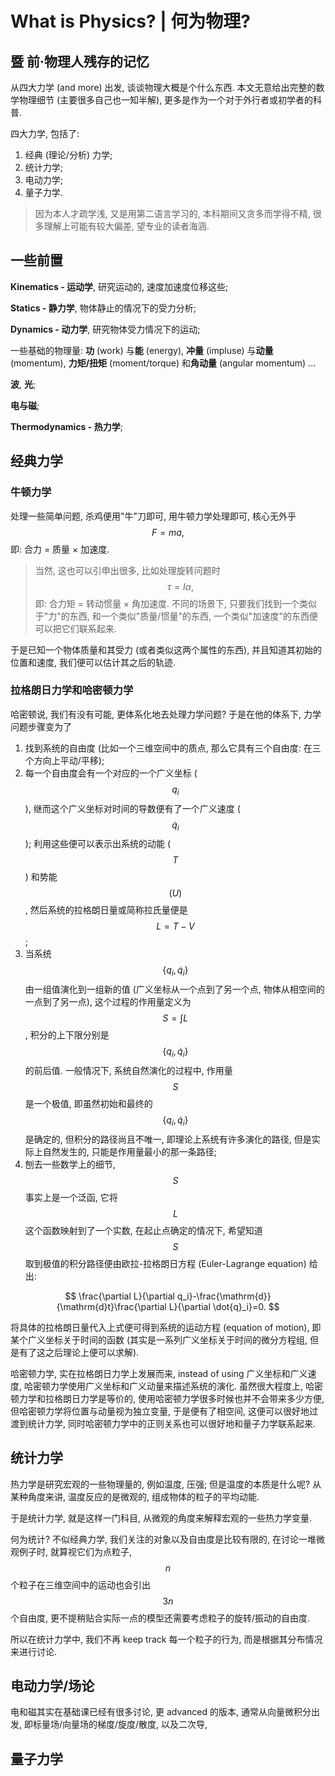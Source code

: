# What is Physics? | 何为物理?

## 暨 前·物理人残存的记忆

从四大力学 (and more) 出发, 谈谈物理大概是个什么东西. 本文无意给出完整的数学物理细节 (主要很多自己也一知半解), 更多是作为一个对于外行者或初学者的科普.

四大力学, 包括了:

1. 经典 (理论/分析) 力学;
2. 统计力学;
3. 电动力学;
4. 量子力学.

> 因为本人才疏学浅, 又是用第二语言学习的, 本科期间又贪多而学得不精, 很多理解上可能有较大偏差, 望专业的读者海涵.

## 一些前置

**Kinematics - 运动学**, 研究运动的, 速度加速度位移这些;

**Statics - 静力学**, 物体静止的情况下的受力分析;

**Dynamics - 动力学**, 研究物体受力情况下的运动;

一些基础的物理量: **功** (work) 与**能** (energy), **冲量** (impluse) 与**动量** (momentum), **力矩/扭矩** (moment/torque) 和**角动量** (angular momentum) ...

**波**, **光**;

**电与磁**;

**Thermodynamics - 热力学**;

## 经典力学

### 牛顿力学

处理一些简单问题, 杀鸡便用"牛"刀即可, 用牛顿力学处理即可, 核心无外乎
$$
F=ma,
$$
即: 合力 = 质量 × 加速度.

> 当然, 这也可以引申出很多, 比如处理旋转问题时
> $$
> \tau=I\alpha,
> $$
> 即: 合力矩 = 转动惯量 × 角加速度. 不同的场景下, 只要我们找到一个类似于"力"的东西, 和一个类似"质量/惯量"的东西, 一个类似"加速度"的东西便可以把它们联系起来.

于是已知一个物体质量和其受力 (或者类似这两个属性的东西), 并且知道其初始的位置和速度, 我们便可以估计其之后的轨迹.

### 拉格朗日力学和哈密顿力学

哈密顿说, 我们有没有可能, 更体系化地去处理力学问题? 于是在他的体系下, 力学问题步骤变为了

1. 找到系统的自由度 (比如一个三维空间中的质点, 那么它具有三个自由度: 在三个方向上平动/平移);
2. 每一个自由度会有一个对应的一个广义坐标 ($$q_i$$), 继而这个广义坐标对时间的导数便有了一个广义速度 ($$\dot{q}_i$$); 利用这些便可以表示出系统的动能 ($$T$$) 和势能 $$(U)$$,  然后系统的拉格朗日量或简称拉氏量便是 $$L=T-V$$;
3. 当系统 $$\{q_i,\dot{q}_i\}$$ 由一组值演化到一组新的值 (广义坐标从一个点到了另一个点, 物体从相空间的一点到了另一点), 这个过程的作用量定义为 $$S=\int L$$, 积分的上下限分别是 $$\{q_i,\dot{q}_i\}$$ 的前后值. 一般情况下, 系统自然演化的过程中, 作用量 $$S$$ 是一个极值, 即虽然初始和最终的 $$\{q_i,\dot{q}_i\}$$ 是确定的, 但积分的路径尚且不唯一, 即理论上系统有许多演化的路径, 但是实际上自然发生的, 只能是作用量最小的那一条路径; 
4. 刨去一些数学上的细节,  $$S$$ 事实上是一个泛函, 它将 $$L$$ 这个函数映射到了一个实数, 在起止点确定的情况下, 希望知道 $$S$$ 取到极值的积分路径便由欧拉-拉格朗日方程 (Euler-Lagrange equation) 给出:

$$
\frac{\partial L}{\partial q_i}-\frac{\mathrm{d}}{\mathrm{d}t}\frac{\partial L}{\partial \dot{q}_i}=0.
$$

将具体的拉格朗日量代入上式便可得到系统的运动方程 (equation of motion), 即某个广义坐标关于时间的函数 (其实是一系列广义坐标关于时间的微分方程组, 但是有了这之后理论上便可以求解).

哈密顿力学, 实在拉格朗日力学上发展而来, instead of using 广义坐标和广义速度, 哈密顿力学使用广义坐标和广义动量来描述系统的演化. 虽然很大程度上, 哈密顿力学和拉格朗日力学是等价的, 使用哈密顿力学很多时候也并不会带来多少方便, 但哈密顿力学将位置与动量视为独立变量, 于是便有了相空间, 这便可以很好地过渡到统计力学, 同时哈密顿力学中的正则关系也可以很好地和量子力学联系起来.

> 

## 统计力学

热力学是研究宏观的一些物理量的, 例如温度, 压强; 但是温度的本质是什么呢? 从某种角度来讲, 温度反应的是微观的, 组成物体的粒子的平均动能.

于是统计力学, 就是这样一门科目, 从微观的角度来解释宏观的一些热力学变量.

何为统计? 不似经典力学, 我们关注的对象以及自由度是比较有限的, 在讨论一堆微观例子时, 就算视它们为点粒子, $$n$$ 个粒子在三维空间中的运动也会引出 $$3n$$ 个自由度, 更不提稍贴合实际一点的模型还需要考虑粒子的旋转/振动的自由度.

所以在统计力学中, 我们不再 keep track 每一个粒子的行为, 而是根据其分布情况来进行讨论.



## 电动力学/场论

电和磁其实在基础课已经有很多讨论, 更 advanced 的版本, 通常从向量微积分出发, 即标量场/向量场的梯度/旋度/散度, 以及二次导, 



## 量子力学



